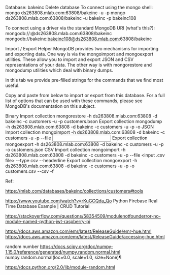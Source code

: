 



Database: bakeinc
Delete database
To connect using the mongo shell:
mongo ds263808.mlab.com:63808/bakeinc -u <dbuser> -p <dbpassword>
mongo ds263808.mlab.com:63808/bakeinc -u bakeinc -p bakeinc108

To connect using a driver via the standard MongoDB URI (what's this?):
mongodb://<dbuser>:<dbpassword>@ds263808.mlab.com:63808/bakeinc
mongodb://bakeinc:bakeinc108@ds263808.mlab.com:63808/bakeinc



Import / Export Helper
MongoDB provides two mechanisms for importing and exporting data. One way is via the mongoimport and mongoexport utilities. These allow you to import and export JSON and CSV representations of your data. The other way is with mongorestore and mongodump utilities which deal with binary dumps.

In this tab we provide pre-filled strings for the commands that we find most useful.

Copy and paste from below to import or export from this database. For a full list of options that can be used with these commands, please see MongoDB's documentation on this subject.

Binary
Import collection
mongorestore -h ds263808.mlab.com:63808 -d bakeinc -c customers -u <user> -p <password> customers.bson
Export collection
mongodump -h ds263808.mlab.com:63808 -d bakeinc -c customers -u <user> -p <password> -o <output directory>
JSON
Import collection
mongoimport -h ds263808.mlab.com:63808 -d bakeinc -c customers -u <user> -p <password> --file <input file>
Export collection
mongoexport -h ds263808.mlab.com:63808 -d bakeinc -c customers -u <user> -p <password> -o customers.json
CSV
Import collection
mongoimport -h ds263808.mlab.com:63808 -d bakeinc -c customers -u <user> -p <password> --file <input .csv file> --type csv --headerline
Export collection
mongoexport -h ds263808.mlab.com:63808 -d bakeinc -c customers -u <user> -p <password> -o customers.csv --csv -f <comma-separated list of field names>




Ref:


https://mlab.com/databases/bakeinc/collections/customers#tools




https://www.youtube.com/watch?v=rKuGCQda_Qo
Python Firebase Real Time Database Example | CRUD Tutorial


https://stackoverflow.com/questions/58354509/modulenotfounderror-no-module-named-python-jwt-raspberry-pi



https://docs.aws.amazon.com/emr/latest/ReleaseGuide/emr-hue.html
https://docs.aws.amazon.com/emr/latest/ReleaseGuide/accessing-hue.html


random number
https://docs.scipy.org/doc/numpy-1.15.0/reference/generated/numpy.random.normal.html
numpy.random.normal(loc=0.0, scale=1.0, size=None)¶

https://docs.python.org/2.0/lib/module-random.html



